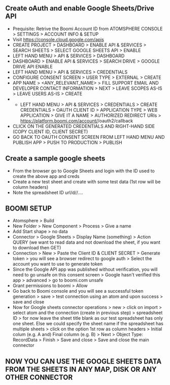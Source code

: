 ## Create oAuth and enable Google Sheets/Drive API
* Prequisite: Retrive the Boomi Account ID from ATOMSPHERE CONSOLE > SETTINGS > ACCOUNT INFO & SETUP
* Visit https://console.cloud.google.com/apis 
* CREATE PROJECT > DASHBOARD > ENABLE API & SERVICES > SEARCH SHEETS > SELECT GOOGLE SHEETS API > ENABLE
* LEFT HAND MENU > API & SERVICES > DASHBOARD
* DASHBOARD > ENABLE API & SERVICES > SEARCH DRIVE > GOOGLE DRIVE API ENABLE
* LEFT HAND MENU > API & SERVICES > CREDENTIALS
* CONFIGURE CONSENT SCREEN > USER TYPE > EXTERNAL > CREATE
* APP NAME > <ANY_RELEVANT_NAME> > FILL SUPPORT EMAIL AND DEVELOPER CONTACT INFORMATION > NEXT > LEAVE SCOPES AS-IS > LEAVE USERS AS-IS > CREATE
* * LEFT HAND MENU > API & SERVICES > CREDENTIALS > CREATE CREDENTIALS > OAUTH CLIENT ID > APPLICATION TYPE > WEB APPLICATION > GIVE IT A NAME > AUTHORIZED REDIRECT URIs > https://platform.boomi.com/account/<BOOMI-ACCOUNT-ID>/oauth2/callback
* CLICK ON THE GENERATED CREDENTIALS AND RIGHT-HAND SIDE (COPY CLIENT ID, CLIENT SECRET)
* GO BACK TO OAUTH CONSENT SCREEN FROM LEFT HAND MENU AND PUBLISH APP > PUSH TO PRODUCTION > PUBLISH

## Create a sample google sheets
* From the browser go to Google Sheets and login with the ID used to create the above app and creds
* Create a new test sheet and create with some test data (1st row will be column headers)
* Note the spreadsheet ID url/d/<spreadsheet-id>/....

## BOOMI SETUP
* Atomsphere > Build
* New Folder > New Component > Process > Give a name
* Add Start shape > no data
* Connector > Google Sheets > Display Name (something) > Action QUERY (we want to read data and not download the sheet, if you want to download then GET)
* Connection > New > Paste the Client ID & CLIENT SECRET > Generate token > you will see a browser redirect to google auth > Select the account you want to use to generate token
* Since the Google API app was published without verification, you will need to go unsafe on this consent screen > Google hasn't verified this app > advanced > go to boomi.com unsafe
* Grant permissions to boomi > Allow
* Go back to Boomi console and you will see a successful token generation > save > test connection using an atom and upon success > save and close
* Now for Google sheets connector operations > new > click on import > select atom and the connection (create in previous step) > spreadsheet ID > for now leave the sheet title blank as our test spreadsheet has only one sheet. Else we could specify the sheet name if the spreadsheet has multiple sheets > click on the option 1st row as column headers > Initial colum (e.g. A and) Final column (e.g. B) > Next > Object Type: RecordData > Finish > Save and close > Save and close the main connector

## NOW YOU CAN USE THE GOOGLE SHEETS DATA FROM THE SHEETS IN ANY MAP, DISK OR ANY OTHER CONNECTOR
